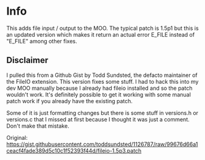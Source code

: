 # Info
This adds file input / output to the MOO. The typical patch is 1.5p1 but this is an updated version which makes it return an actual error E_FILE instead of "E_FILE" among other fixes.

## Disclaimer
I pulled this from a Github Gist by Todd Sundsted, the defacto maintainer of the FileIO extension. This version fixes some stuff. I had to hack this into my dev MOO manually because I already had fileio installed and so the patch wouldn't work. It's definitely possible to get it working with some manual patch work if you already have the existing patch. 

Some of it is just formatting changes but there is some stuff in versions.h or versions.c that I missed at first because I thought it was just a comment. Don't make that mistake.

Original: https://gist.githubusercontent.com/toddsundsted/1126787/raw/99676d66a1ceacf4fade389d5c10c1f52393f44d/fileio-1.5p3.patch
